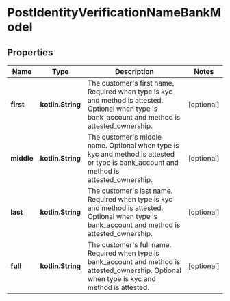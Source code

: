 
# PostIdentityVerificationNameBankModel

## Properties
Name | Type | Description | Notes
------------ | ------------- | ------------- | -------------
**first** | **kotlin.String** | The customer&#39;s first name. Required when type is kyc and method is attested. Optional when type is bank_account and method is attested_ownership. |  [optional]
**middle** | **kotlin.String** | The customer&#39;s middle name. Optional when type is kyc and method is attested or type is bank_account and method is attested_ownership. |  [optional]
**last** | **kotlin.String** | The customer&#39;s last name. Required when type is kyc and method is attested. Optional when type is bank_account and method is attested_ownership. |  [optional]
**full** | **kotlin.String** | The customer&#39;s full name. Required when type is bank_account and method is attested_ownership. Optional when type is kyc and method is attested. |  [optional]



